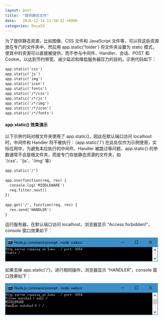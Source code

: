 ```yaml
---
layout: post
title:  "提供静态文件"
date:   2016-12-14 11:30:32 +0800
categories: OnceIO
---
```

为了提供静态资源，比如图像、CSS 文件和 JavaScript 文件等，可以将这些资源放在专门的文件夹中，然后用 app.static('folder') 将文件夹设置为 static 模式，使其中的资源可以直接被提供，而不参与中间件、Handler、会话、POST 和 Cookie，以达到节约带宽、减少延迟和降低服务器压力的目的。示例代码如下：

    app.static('css')
    app.static('js')
    app.static('img')
    app.static('icon')
    app.static('fonts')
    app.static('/*/css')
    app.static('/*/js')
    app.static('/*/img')
    app.static('/*/icon')
    app.static('/*/fonts')

#### app.static() 效果演示

以下示例代码对根文件夹使用了 app.static()，因此在默认端口访问 localhost 时，中间件和 Handler 将不被执行：（app.static('/') 在此处仅作为示例使用，实际应用中，为避免本应执行的中间件、Handler 被跳过等问题，app.static() 的参数通常不会是根文件夹，而是专门存放静态资源的文件夹，如 '/css'、'/js'、'/img' 等）

    app.static('/')

    app.use(function(req, res) {
      console.log('MIDDLEWARE')
      req.filter.next()
    })

    app.get('/', function(req, res) {
      res.send('HANDLER')
    }

运行服务器，在默认端口访问 localhost，浏览器显示 “Access forbidden!”，console 窗口效果如下：  
  
![设置 static 时 console 窗口效果][1]
  
如果去掉 app.static('/')，进行相同操作，浏览器显示 “HANDLER”，console 窗口效果如下：  
  
![不设置 static 时 console 窗口效果][2]
  


  




[1]: https://raw.githubusercontent.com/OnceDoc/images/gh-pages/OnceAcademy/cache/static_console.png
[2]: https://raw.githubusercontent.com/OnceDoc/images/gh-pages/OnceAcademy/cache/no_static_console.png
